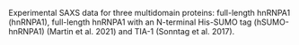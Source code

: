 Experimental SAXS data for three multidomain proteins: full-length hnRNPA1 (hnRNPA1), full-length hnRNPA1 with an N-terminal His-SUMO tag (hSUMO-hnRNPA1) (Martin et al. 2021) and TIA-1 (Sonntag et al. 2017).
